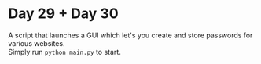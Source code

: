 # Day 29 + Day 30   
A script that launches a GUI which let's you create and store passwords for various websites.    
Simply run `python main.py` to start.  